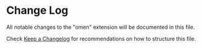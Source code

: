 # Change Log

All notable changes to the "omen" extension will be documented in this file.

Check [Keep a Changelog](http://keepachangelog.com/) for recommendations on how to structure this file.

